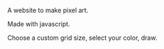 A website to make pixel art.

Made with javascript.

Choose a custom grid size, select your color, draw.


